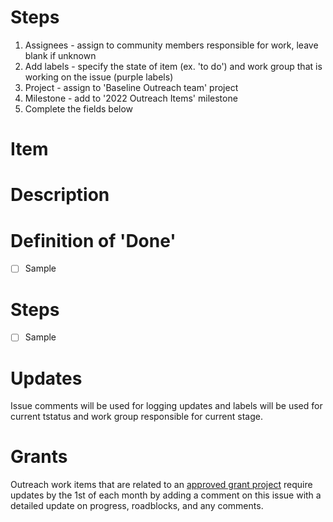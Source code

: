 # Steps
1. Assignees - assign to community members responsible for work, leave blank if unknown
2. Add labels -  specify the state of item (ex. 'to do') and work group that is working on the issue (purple labels)
3. Project - assign to 'Baseline Outreach team' project
4. Milestone - add to '2022 Outreach Items' milestone
5. Complete the fields below

# Item
<!--- Few words to describe work item-->

# Description 
<!--- Detailed description of work item-->

# Definition of 'Done'
<!--- Criteria for completing item -->
- [ ] Sample

# Steps
<!--- Describe steps for competing this item -->
- [ ] Sample

# Updates 
Issue comments will be used for logging updates and labels will be used for current tstatus and work group responsible for current stage.

# Grants
Outreach work items that are related to an [approved grant project](https://github.com/eea-oasis/baseline-grants) require updates by the 1st of each month by adding a comment on this issue with a detailed update on progress, roadblocks, and any comments.


